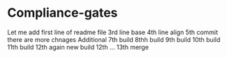 # Compliance-gates
Let me add first line of readme file
3rd line base
4th line align
5th commit
there are more chnages Additional
7th build
8thh build
9th build
10th build
11th build
12th again new build 12th ...
13th merge
